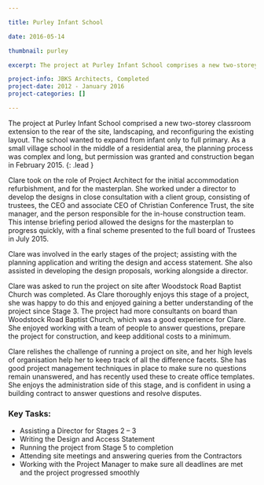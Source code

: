 ```yaml
---

title: Purley Infant School

date: 2016-05-14

thumbnail: purley

excerpt: The project at Purley Infant School comprises a new two-storey classroom extension to the rear of the site. Clare was involved in the early design stages, then ran the job on site in 2015-16.

project-info: JBKS Architects, Completed
project-date: 2012 - January 2016
project-categories: []

---
```



The project at Purley Infant School comprised a new two-storey classroom extension to the rear of the site, landscaping, and reconfiguring the existing layout. The school wanted to expand from infant only to full primary. As a small village school in the middle of a residential area, the planning process was complex and long, but permission was granted and construction began in February 2015. 
{: .lead }

Clare took on the role of Project Architect for the initial accommodation refurbishment, and for the masterplan. She worked under a director to develop the designs in close consultation with a client group, consisting of trustees, the CEO and associate CEO of Christian Conference Trust, the site manager, and the person responsible for the in-house construction team. This intense briefing period allowed the designs for the masterplan to progress quickly, with a final scheme presented to the full board of Trustees in July 2015.

Clare was involved in the early stages of the project; assisting with the planning application and writing the design and access statement. She also assisted in developing the design proposals, working alongside a director. 

Clare was asked to run the project on site after Woodstock Road Baptist Church was completed. As Clare thoroughly enjoys this stage of a project, she was happy to do this and enjoyed gaining a better understanding of the project since Stage 3. The project had more consultants on board than Woodstock Road Baptist Church, which was a good experience for Clare. She enjoyed working with a team of people to answer questions, prepare the project for construction, and keep additional costs to a minimum. 

Clare relishes the challenge of running a project on site, and her high levels of organisation help her to keep track of all the difference facets. She has good project management techniques in place to make sure no questions remain unanswered, and has recently used these to create office templates. She enjoys the administration side of this stage, and is confident in using a building contract to answer questions and resolve disputes. 


### Key Tasks:

- Assisting a Director for Stages 2 – 3
- Writing the Design and Access Statement
- Running the project from Stage 5 to completion
- Attending site meetings and answering queries from the Contractors
- Working with the Project Manager to make sure all deadlines are met and the project progressed smoothly


